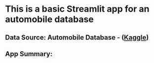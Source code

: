 # This is a basic Streamlit app for an automobile database

## Data Source: Automobile Database - ([Kaggle](https://www.kaggle.com/datasets/akshaydattatraykhare/car-details-dataset))

## App Summary: 
